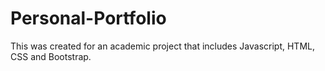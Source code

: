 # Personal-Portfolio
This was created for an academic project that includes Javascript, HTML, CSS and Bootstrap.
